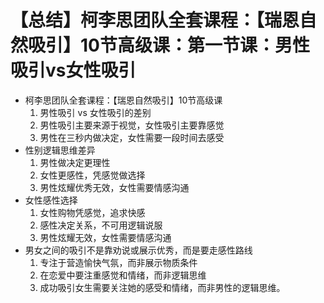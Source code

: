 # 【总结】柯李思团队全套课程：【瑞恩自然吸引】10节高级课：第一节课：男性吸引vs女性吸引

-   柯李思团队全套课程：【瑞恩自然吸引】10节高级课
    1.  男性吸引 vs 女性吸引的差别
    2.  男性吸引主要来源于视觉，女性吸引主要靠感觉
    3.  男性在三秒内做决定，女性需要一段时间去感受
-   性别逻辑思维差异
    1.  男性做决定更理性
    2.  女性更感性，凭感觉做选择
    3.  男性炫耀优秀无效，女性需要情感沟通
-   女性感性选择
    1.  女性购物凭感觉，追求快感
    2.  感性决定关系，不可用逻辑说服
    3.  男性炫耀无效，女性需要情感沟通
-   男女之间的吸引不是靠劝说或展示优秀，而是要走感性路线
    1.  专注于营造愉快气氛，而非展示物质条件
    2.  在恋爱中要注重感觉和情绪，而非逻辑思维
    3.  成功吸引女生需要关注她的感受和情绪，而非男性的逻辑思维。